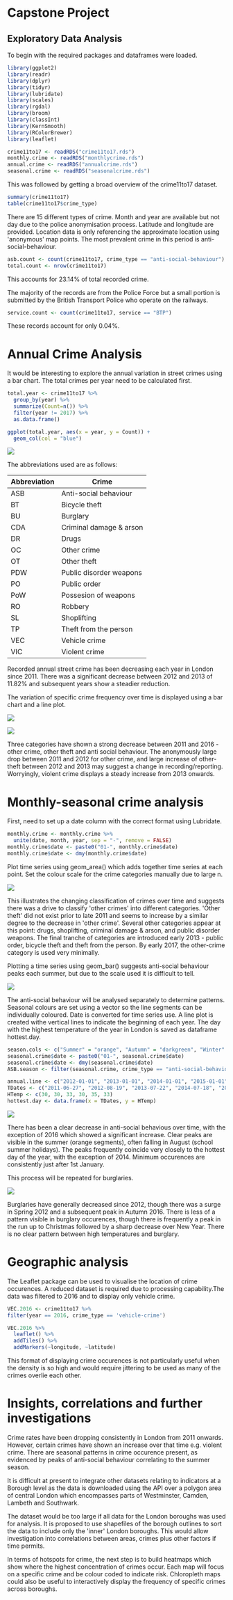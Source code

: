 Capstone Project
================

Exploratory Data Analysis
-------------------------

To begin with the required packages and dataframes were loaded.

``` r
library(ggplot2)
library(readr)
library(dplyr)
library(tidyr)
library(lubridate)
library(scales)
library(rgdal)
library(broom)
library(classInt)
library(KernSmooth)
library(RColorBrewer)
library(leaflet)

crime11to17 <- readRDS("crime11to17.rds")
monthly.crime <- readRDS("monthlycrime.rds")
annual.crime <- readRDS("annualcrime.rds")
seasonal.crime <- readRDS("seasonalcrime.rds")
```

This was followed by getting a broad overview of the crime11to17 dataset.

``` r
summary(crime11to17)
table(crime11to17$crime_type)
```

There are 15 different types of crime. Month and year are available but not day due to the police anonymisation process. Latitude and longitude are provided. Location data is only referencing the approximate location using 'anonymous' map points. The most prevalent crime in this period is anti-social-behaviour.

``` r
asb.count <- count(crime11to17, crime_type == "anti-social-behaviour")
total.count <- nrow(crime11to17)
```

This accounts for 23.14% of total recorded crime.

The majority of the records are from the Police Force but a small portion is submitted by the British Transport Police who operate on the railways.

``` r
service.count <- count(crime11to17, service == "BTP")
```

These records account for only 0.04%.

Annual Crime Analysis
=====================

It would be interesting to explore the annual variation in street crimes using a bar chart. The total crimes per year need to be calculated first.

``` r
total.year <- crime11to17 %>% 
  group_by(year) %>%
  summarize(Count=n()) %>%
  filter(year != 2017) %>%
  as.data.frame()

ggplot(total.year, aes(x = year, y = Count)) +
  geom_col(col = "blue")
```

![](Exploratory_Data_Analysis_files/figure-markdown_github/unnamed-chunk-5-1.png)

The abbreviations used are as follows:

| Abbreviation | Crime                   |
|--------------|-------------------------|
| ASB          | Anti-social behaviour   |
| BT           | Bicycle theft           |
| BU           | Burglary                |
| CDA          | Criminal damage & arson |
| DR           | Drugs                   |
| OC           | Other crime             |
| OT           | Other theft             |
| PDW          | Public disorder weapons |
| PO           | Public order            |
| PoW          | Possesion of weapons    |
| RO           | Robbery                 |
| SL           | Shoplifting             |
| TP           | Theft from the person   |
| VEC          | Vehicle crime           |
| VIC          | Violent crime           |

Recorded annual street crime has been decreasing each year in London since 2011. There was a significant decrease between 2012 and 2013 of 11.82% and subsequent years show a steadier reduction.

The variation of specific crime frequency over time is displayed using a bar chart and a line plot.

![](Exploratory_Data_Analysis_files/figure-markdown_github/unnamed-chunk-6-1.png)

![](Exploratory_Data_Analysis_files/figure-markdown_github/unnamed-chunk-7-1.png)

Three categories have shown a strong decrease between 2011 and 2016 - other crime, other theft and anti social behaviour. The anonymously large drop between 2011 and 2012 for other crime, and large increase of other-theft between 2012 and 2013 may suggest a change in recording/reporting. Worryingly, violent crime displays a steady increase from 2013 onwards.

Monthly-seasonal crime analysis
===============================

First, need to set up a date column with the correct format using Lubridate.

``` r
monthly.crime <- monthly.crime %>% 
  unite(date, month, year, sep = "-", remove = FALSE)
monthly.crime$date <- paste0("01-", monthly.crime$date) 
monthly.crime$date <- dmy(monthly.crime$date)
```

Plot time series using geom\_area() which adds together time series at each point. Set the colour scale for the crime categories manually due to large n.

![](Exploratory_Data_Analysis_files/figure-markdown_github/unnamed-chunk-9-1.png)

This illustrates the changing classification of crimes over time and suggests there was a drive to classify 'other crimes' into different categories. 'Other theft' did not exist prior to late 2011 and seems to increase by a similar degree to the decrease in 'other crime'. Several other categories appear at this point: drugs, shoplifting, criminal damage & arson, and public disorder weapons. The final tranche of categories are introduced early 2013 - public order, bicycle theft and theft from the person. By early 2017, the other-crime category is used very minimally.

Plotting a time series using geom\_bar() suggests anti-social behaviour peaks each summer, but due to the scale used it is difficult to tell.

![](Exploratory_Data_Analysis_files/figure-markdown_github/unnamed-chunk-10-1.png)

The anti-social behaviour will be analysed separately to determine patterns. Seasonal colours are set using a vector so the line segments can be individually coloured. Date is converted for time series use. A line plot is created withe vertical lines to indicate the beginning of each year. The day with the highest temperature of the year in London is saved as dataframe hottest.day.

``` r
season.cols <- c("Summer" = "orange", "Autumn" = "darkgreen", "Winter" = "darkblue", "Spring" = "purple")
seasonal.crime$date <- paste0("01-", seasonal.crime$date) 
seasonal.crime$date <- dmy(seasonal.crime$date)
ASB.season <- filter(seasonal.crime, crime_type == "anti-social-behaviour")

annual.line <- c("2012-01-01", "2013-01-01", "2014-01-01", "2015-01-01", "2016-01-01", "2017-01-01")
TDates <- c("2011-06-27", "2012-08-19", "2013-07-22", "2014-07-18", "2015-07-01", "2016-07-19")
HTemp <- c(30, 30, 33, 30, 35, 33)
hottest.day <- data.frame(x = TDates, y = HTemp)
```

![](Exploratory_Data_Analysis_files/figure-markdown_github/unnamed-chunk-12-1.png)

There has been a clear decrease in anti-social behavious over time, with the exception of 2016 which showed a significant increase. Clear peaks are visible in the summer (orange segments), often falling in August (school summer holidays). The peaks frequently coincide very closely to the hottest day of the year, with the exception of 2014. Minimum occurences are consistently just after 1st January.

This process will be repeated for burglaries.

![](Exploratory_Data_Analysis_files/figure-markdown_github/unnamed-chunk-13-1.png)

Burglaries have generally decreased since 2012, though there was a surge in Spring 2012 and a subsequent peak in Autumn 2016. There is less of a pattern visible in burglary occurences, though there is frequently a peak in the run up to Christmas followed by a sharp decrease over New Year. There is no clear pattern between high temperatures and burglary.

Geographic analysis
===================

The Leaflet package can be used to visualise the location of crime occurences. A reduced dataset is required due to processing capability.The data was filtered to 2016 and to display only vehicle crime.

``` r
VEC.2016 <- crime11to17 %>%
filter(year == 2016, crime_type == 'vehicle-crime')

VEC.2016 %>% 
  leaflet() %>%
  addTiles() %>%
  addMarkers(~longitude, ~latitude)
```

This format of displaying crime occurences is not particularly useful when the density is so high and would require jittering to be used as many of the crimes overlie each other.

Insights, correlations and further investigations
=================================================

Crime rates have been dropping consistently in London from 2011 onwards. However, certain crimes have shown an increase over that time e.g. violent crime. There are seasonal patterns in crime occurence present, as evidenced by peaks of anti-social behaviour correlating to the summer season.

It is difficult at present to integrate other datasets relating to indicators at a Borough level as the data is downloaded using the API over a polygon area of central London which encompasses parts of Westminster, Camden, Lambeth and Southwark.

The dataset would be too large if all data for the London boroughs was used for analysis. It is proposed to use shapefiles of the borough outlines to sort the data to include only the 'inner' London boroughs. This would allow investigation into correlations between areas, crimes plus other factors if time permits.

In terms of hotspots for crime, the next step is to build heatmaps which show where the highest concentration of crimes occur. Each map will focus on a specific crime and be colour coded to indicate risk. Chloropleth maps could also be useful to interactively display the frequency of specific crimes across boroughs.
